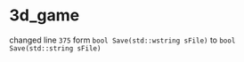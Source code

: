 # 3d_game

changed line `375` form `bool Save(std::wstring sFile)` to  `bool Save(std::string sFile)`